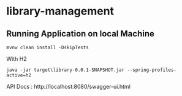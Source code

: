 # library-management

## Running Application on local Machine
```
mvnw clean install -DskipTests
```
With H2
```
java -jar target\library-0.0.1-SNAPSHOT.jar --spring-profiles-active=h2
```

API Docs : http://localhost:8080/swagger-ui.html